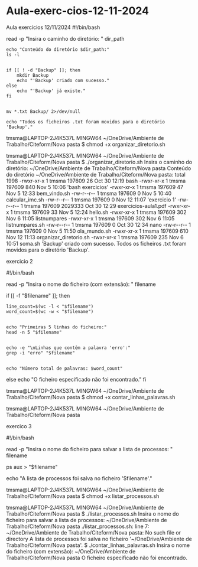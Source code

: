 # Aula-exerc-cios-12-11-2024
Aula exercícios 12/11/2024
#!/bin/bash 




read -p "Insira o caminho do diretório: " dir_path



   
    echo "Conteúdo do diretório $dir_path:"
    ls -l


    if [[ ! -d "Backup" ]]; then
        mkdir Backup
        echo "'Backup' criado com sucesso."
    else
        echo "'Backup' já existe."
    fi

  
    mv *.txt Backup/ 2>/dev/null

    echo "Todos os ficheiros .txt foram movidos para o diretório 'Backup'."


tmsma@LAPTOP-2J4K537L MINGW64 ~/OneDrive/Ambiente de Trabalho/Citeform/Nova pasta
$ chmod +x organizar_diretorio.sh

tmsma@LAPTOP-2J4K537L MINGW64 ~/OneDrive/Ambiente de Trabalho/Citeform/Nova pasta
$ ./organizar_diretorio.sh
Insira o caminho do diretório: ~/OneDrive/Ambiente de Trabalho/Citeform/Nova pasta
Conteúdo do diretório ~/OneDrive/Ambiente de Trabalho/Citeform/Nova pasta:
total 1998
-rwxr-xr-x 1 tmsma 197609      26 Oct 30 12:19  bash
-rwxr-xr-x 1 tmsma 197609     840 Nov  5 10:06 'bash  exercicios'
-rwxr-xr-x 1 tmsma 197609      47 Nov  5 12:33  bem_vindo.sh
-rw-r--r-- 1 tmsma 197609       0 Nov  5 10:40  calcular_imc.sh
-rw-r--r-- 1 tmsma 197609       0 Nov 12 11:07 'exercicio 1'
-rw-r--r-- 1 tmsma 197609 2029333 Oct 30 12:29  exercicios-aula1.pdf
-rwxr-xr-x 1 tmsma 197609      33 Nov  5 12:24  hello.sh
-rwxr-xr-x 1 tmsma 197609     302 Nov  6 11:05  listnumpares
-rwxr-xr-x 1 tmsma 197609     302 Nov  6 11:05  listnumpares.sh
-rw-r--r-- 1 tmsma 197609       0 Oct 30 12:34  nano
-rw-r--r-- 1 tmsma 197609       0 Nov  5 11:50  ola_mundo.sh
-rwxr-xr-x 1 tmsma 197609     610 Nov 12 11:13  organizar_diretorio.sh
-rwxr-xr-x 1 tmsma 197609     235 Nov  6 10:51  soma.sh
'Backup' criado com sucesso.
Todos os ficheiros .txt foram movidos para o diretório 'Backup'.

exercicio 2


#!/bin/bash


read -p "Insira o nome do ficheiro (com extensão): " filename

if [[ -f "$filename" ]]; then

    line_count=$(wc -l < "$filename")
    word_count=$(wc -w < "$filename")
    
 
    echo "Primeiras 5 linhas do ficheiro:"
    head -n 5 "$filename"
    

    echo -e "\nLinhas que contêm a palavra 'erro':"
    grep -i "erro" "$filename"  
    

    echo "Número total de palavras: $word_count"
else
    echo "O ficheiro especificado não foi encontrado."
fi

tmsma@LAPTOP-2J4K537L MINGW64 ~/OneDrive/Ambiente de Trabalho/Citeform/Nova pasta
$ chmod +x contar_linhas_palavras.sh

tmsma@LAPTOP-2J4K537L MINGW64 ~/OneDrive/Ambiente de Trabalho/Citeform/Nova pasta



exercico 3

#!/bin/bash


read -p "Insira o nome do ficheiro para salvar a lista de processos: " filename


ps aux > "$filename"

echo "A lista de processos foi salva no ficheiro '$filename'."


tmsma@LAPTOP-2J4K537L MINGW64 ~/OneDrive/Ambiente de Trabalho/Citeform/Nova pasta
$ chmod +x listar_processos.sh

tmsma@LAPTOP-2J4K537L MINGW64 ~/OneDrive/Ambiente de Trabalho/Citeform/Nova pasta
$ ./listar_processos.sh
Insira o nome do ficheiro para salvar a lista de processos:  ~/OneDrive/Ambiente de Trabalho/Citeform/Nova pasta
./listar_processos.sh: line 7: ~/OneDrive/Ambiente de Trabalho/Citeform/Nova pasta: No such file or directory
A lista de processos foi salva no ficheiro '~/OneDrive/Ambiente de Trabalho/Citeform/Nova pasta'.
$ ./contar_linhas_palavras.sh
Insira o nome do ficheiro (com extensão): ~/OneDrive/Ambiente de Trabalho/Citeform/Nova pasta
O ficheiro especificado não foi encontrado.



